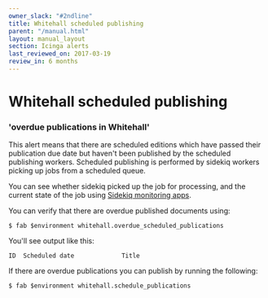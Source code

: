 ```yaml
---
owner_slack: "#2ndline"
title: Whitehall scheduled publishing
parent: "/manual.html"
layout: manual_layout
section: Icinga alerts
last_reviewed_on: 2017-03-19
review_in: 6 months
---
```


# Whitehall scheduled publishing

### 'overdue publications in Whitehall'

This alert means that there are scheduled editions which have passed
their publication due date but haven't been published by the scheduled
publishing workers. Scheduled publishing is performed by sidekiq workers
picking up jobs from a scheduled queue.

You can see whether sidekiq picked up the job for processing, and the
current state of the job using [Sidekiq monitoring
apps](applications/sidekiq-monitoring.html).

You can verify that there are overdue published documents using:

    $ fab $environment whitehall.overdue_scheduled_publications

You'll see output like this:

    ID  Scheduled date             Title

If there are overdue publications you can publish by running the
following:

    $ fab $environment whitehall.schedule_publications


